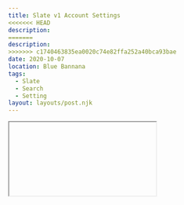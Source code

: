 ```yaml
---
title: Slate v1 Account Settings
<<<<<<< HEAD
description:
=======
description: 
>>>>>>> c1740463835ea0020c74e82ffa252a40bca93bae
date: 2020-10-07
location: Blue Bannana
tags:
  - Slate
  - Search
  - Setting
layout: layouts/post.njk
---
```


<iframe class="frame-kinopio" id=""
https://kinopio.club/slate---account-settings-xrXQ6ksnigrRRwKQyS3TY
</iframe>

<<<<<<< HEAD
Above is a map of thoughts around the current and future Slate v1+ Account Settings page sections. order and tansAfter looking at other mainstream platform trends I broke up ours into the following:

**Profile** which would include:

=======

Above is a map of thoughts around the current and future Slate v1+ Account Settings page sections. order and tansAfter looking at other mainstream platform trends I broke up ours into the following:


**Profile** which would include:
>>>>>>> c1740463835ea0020c74e82ffa252a40bca93bae
- Avatar
- Name
- Username
- Password

Also known as:
<<<<<<< HEAD

- Personal Information
- Account Information

**Privacy** which would include:

- Two facror

## Also known as:

## **Data** :

## Also known as: Storage Deals

## **Billing** :

Also known as:

- Plan
- Payment Information

## **TBD** :

Also known as:

- UX
- Themes
- Custim

## Theme
=======
- Personal Informaiton
- Account Information



**Privacy** which would include:
- Two facror

Also known as:
- 


**Data** :
- 
Also known as: Storage Deals 
- 



**Billing** :
- 
Also known as:
- Plan
- Payment Information





**TBD** :
- 
Also known as:
- UX
- Themes 
- Custim




Theme
---
>>>>>>> c1740463835ea0020c74e82ffa252a40bca93bae

Notigication

---

Data
Privacy
<<<<<<< HEAD

---

Accessabuility

---

Lauguange
=======
---

Accessabuility 

---
Lauguange 

>>>>>>> c1740463835ea0020c74e82ffa252a40bca93bae

When we circle back to expand how to filter down the Search Function, it may be interesting to explore a Settings: filter with in the search querry peramiters. So if I wanted to change my username I could jump to my Account Settings page by typing "_Settings: Username_" . We could expand this to other parts of the App too.
